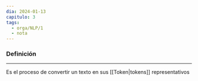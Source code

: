 ```yaml
---
dia: 2024-01-13
capitulo: 3
tags:
  - orga/NLP/1
  - nota
---
```

### Definición
---
Es el proceso de convertir un texto en sus [[Token|tokens]] representativos